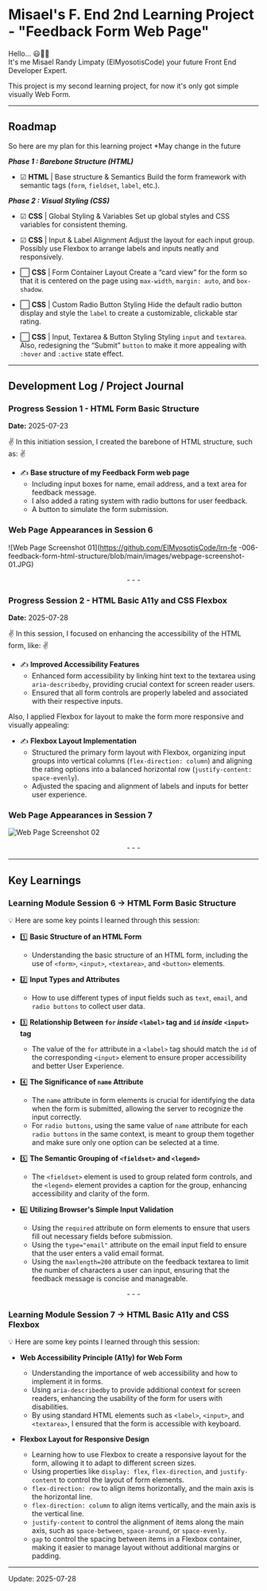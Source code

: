 # Misael's F. End 2nd Learning Project - "Feedback Form Web Page"

Hello... 😃👋🏻  
It's me Misael Randy Limpaty (ElMyosotisCode) your future Front End Developer Expert.

This project is my second learning project, for now it's only got simple visually Web Form.

---


## Roadmap

So here are my plan for this learning project
*May change in the future

**_Phase 1 : Barebone Structure (HTML)_**
- ☑ **HTML** | Base structure & Semantics
    Build the form framework with semantic tags (`form`, `fieldset`, `label`, etc.).

**_Phase 2 : Visual Styling (CSS)_**
- ☑ **CSS** | Global Styling & Variables
    Set up global styles and CSS variables for consistent theming.

- ☑ **CSS** | Input & Label Alignment
    Adjust the layout for each input group. Possibly use Flexbox to arrange labels and inputs neatly and responsively.

- ⬜ **CSS** | Form Container Layout
    Create a “card view” for the form so that it is centered on the page using `max-width`, `margin: auto`, and `box-shadow`.

- ⬜ **CSS** | Custom Radio Button Styling
    Hide the default radio button display and style the `label` to create a customizable, clickable star rating.

- ⬜ **CSS** | Input, Textarea & Button Styling
    Styling `input` and `textarea`. Also, redesigning the “Submit” `button` to make it more appealing with `:hover` and `:active` state effect.

---

## Development Log / Project Journal

### Progress Session 1 - HTML Form Basic Structure
<italic>**Date:** 2025-07-23</italic>

✌ In this initiation session, I created the barebone of HTML structure, such as: ✌
- ✍️ **Base structure of my Feedback Form web page**
    - Including input boxes for name, email address, and a text area for feedback message.
    - I also added a rating system with radio buttons for user feedback.
    - A button to simulate the form submission.

### Web Page Appearances in Session 6

![Web Page Screenshot 01](https://github.com/ElMyosotisCode/lrn-fe -006-feedback-form-html-structure/blob/main/images/webpage-screenshot-01.JPG)

<p align="center">- - -</p>

### Progress Session 2 - HTML Basic A11y and CSS Flexbox
<italic>**Date:** 2025-07-28</italic>

✌ In this session, I focused on enhancing the accessibility of the HTML form, like: ✌
- ✍️ **Improved Accessibility Features**
    - Enhanced form accessibility by linking hint text to the textarea using `aria-describedby`, providing crucial context for screen reader users.
    - Ensured that all form controls are properly labeled and associated with their respective inputs.

Also, I applied Flexbox for layout to make the form more responsive and visually appealing:
- ✍️ **Flexbox Layout Implementation**
    - Structured the primary form layout with Flexbox, organizing input groups into vertical columns (`flex-direction: column`) and aligning the rating options into a balanced horizontal row (`justify-content: space-evenly`).
    - Adjusted the spacing and alignment of labels and inputs for better user experience.

### Web Page Appearances in Session 7

![Web Page Screenshot 02](https://github.com/ElMyosotisCode/lrn-fe-006-feedback-form-html-structure/blob/main/images/webpage-screenshot-02.JPG)

<p align="center">- - -</p>

---

## Key Learnings

### Learning Module Session 6 -> HTML Form Basic Structure

💡 Here are some key points I learned through this session:
- 1️⃣ **Basic Structure of an HTML Form**
    - Understanding the basic structure of an HTML form, including the use of `<form>`, `<input>`, `<textarea>`, and `<button>` elements.

- 2️⃣ **Input Types and Attributes**
    - How to use different types of input fields such as `text`, `email`, and `radio buttons` to collect user data.

- 3️⃣ **Relationship Between `for` _inside_ `<label>` tag and `id` _inside_ `<input>` tag**
    - The value of the `for` attribute in a `<label>` tag should match the `id` of the corresponding `<input>` element to ensure proper accessibility and better User Experience.

- 4️⃣ **The Significance of `name` Attribute**
    - The `name` attribute in form elements is crucial for identifying the data when the form is submitted, allowing the server to recognize the input correctly.
    - For `radio buttons`, using the same value of `name` attribute for each `radio buttons` in the same context, is meant to group them together and make sure only one option can be selected at a time.

- 5️⃣ **The Semantic Grouping of `<fieldset>` and `<legend>`**
    - The `<fieldset>` element is used to group related form controls, and the `<legend>` element provides a caption for the group, enhancing accessibility and clarity of the form.

- 6️⃣ **Utilizing Browser's Simple Input Validation**
    - Using the `required` attribute on form elements to ensure that users fill out necessary fields before submission.
    - Using the `type="email"` attribute on the email input field to ensure that the user enters a valid email format.
    - Using the `maxlength=200` attribute on the feedback textarea to limit the number of characters a user can input, ensuring that the feedback message is concise and manageable.

<p align="center">- - -</p>

### Learning Module Session 7 -> HTML Basic A11y and CSS Flexbox

💡 Here are some key points I learned through this session:
- **Web Accessibility Principle (A11y) for Web Form**
    - Understanding the importance of web accessibility and how to implement it in forms.
    - Using `aria-describedby` to provide additional context for screen readers, enhancing the usability of the form for users with disabilities.
    - By using standard HTML elements such as `<label>`, `<input>`, and `<textarea>`, I ensured that the form is accessible with keyboard.

- **Flexbox Layout for Responsive Design**
    - Learning how to use Flexbox to create a responsive layout for the form, allowing it to adapt to different screen sizes.
    - Using properties like `display: flex`, `flex-direction`, and `justify-content` to control the layout of form elements.
    - `flex-direction: row` to align items horizontally, and the main axis is the horizontal line.
    - `flex-direction: column` to align items vertically, and the main axis is the vertical line.
    - `justify-content` to control the alignment of items along the main axis, such as `space-between`, `space-around`, or `space-evenly`.
    - `gap` to control the spacing between items in a Flexbox container, making it easier to manage layout without additional margins or padding.

---

Update: 2025-07-28
